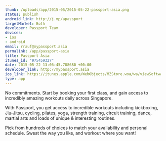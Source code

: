 ```yaml
--- 
thumb: /uploads/app/2015-05/2015-05-22-passport-asia.png
status: publish
android_link: http://j.mp/apassport
targetMarket: Both
developer: Passport Team
devices: 
- ios
- android
email: rrauf@mypassport.asia
permalink: /app/passport-asia
title: Passport Asia
itunes_id: "975459327"
date: 2015-05-22 13:06:45.788680 +00:00
developer_link: http://mypassport.asia
ios_link: https://itunes.apple.com/WebObjects/MZStore.woa/wa/viewSoftware?id=975459327&mt=8
type: app
---
```


No commitments. Start by booking your first class, and gain access to incredibly amazing workouts daily across Singapore. 

With Passport, you get access to incredible workouts including kickboxing, Jiu-Jitsu, cycling, pilates, yoga, strength training, circuit training, dance, martial arts and loads of unique & interesting routines. 

Pick from hundreds of choices to match your availability and personal schedule. Sweat the way you like, and workout where you want!
